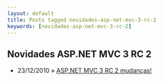 ```yaml
---
layout: default
title: Posts tagged novidades-asp-net-mvc-3-rc-2
keywords: [novidades-asp-net-mvc-3-rc-2]
---
```

<h2 class="category">Novidades ASP.NET MVC 3 RC 2</h2>
<ul class="posts">
<li>
<p>
<span class="date">23/12/2010</span> &raquo; 
<a href="/blog/asp-net-mvc-3-rc-2-mudancas">ASP.NET MVC 3 RC 2 mudanças!</a>
</p>
</li> 
</ul>
